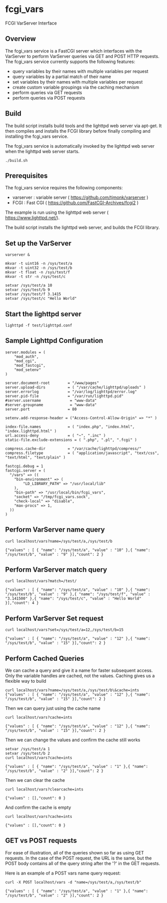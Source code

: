 # fcgi_vars
FCGI VarServer Interface

## Overview

The fcgi_vars service is a FastCGI server which interfaces with the
VarServer to perform VarServer queries via GET and POST HTTP requests.
The fcgi_vars service currently supports the following features:

- query variables by their names with multiple variables per request
- query variables by a partial match of their name
- set variables by their names with multiple variables per request
- create custom variable groupings via the caching mechanism
- perform queries via GET requests
- perform queries via POST requests

## Build

The build script installs build tools and the lighttpd web server via apt-get.
It then compiles and installs the FCGI library before finally compiling
and installing the fcgi_vars service.

The fcgi_vars service is automatically invoked by the lighttpd web server when
the lighttpd web server starts.

```
./build.sh
```

## Prerequisites

The fcgi_vars service requires the following components:

- varserver : variable server ( https://github.com/tjmonk/varserver )
- FCGI : Fast CGI ( https://github.com/FastCGI-Archives/fcgi2 )

The example is run using the lighttpd web server ( https://www.lighttpd.net/).

The build script installs the lighttpd web server, and builds the FCGI library.

## Set up the VarServer

```
varserver &

mkvar -t uint16 -n /sys/test/a
mkvar -t uint32 -n /sys/test/b
mkvar -t float -n /sys/test/f
mkvar -t str -n /sys/test/c

setvar /sys/test/a 10
setvar /sys/test/b 9
setvar /sys/test/f 3.1415
setvar /sys/test/c "Hello World"

```

## Start the lighttpd server

```
lighttpd -f test/lighttpd.conf
```

## Sample Lighttpd Configuration

```
server.modules = (
    "mod_auth",
    "mod_cgi",
    "mod_fastcgi",
    "mod_setenv"
)

server.document-root        = "/www/pages"
server.upload-dirs          = ( "/var/cache/lighttpd/uploads" )
server.errorlog             = "/var/log/lighttpd/error.log"
server.pid-file             = "/var/run/lighttpd.pid"
#server.username             = "www-data"
#server.groupname            = "www-data"
server.port                 = 80

setenv.add-response-header = ("Access-Control-Allow-Origin" => "*" )

index-file.names            = ( "index.php", "index.html", "index.lighttpd.html" )
url.access-deny             = ( "~", ".inc" )
static-file.exclude-extensions = ( ".php", ".pl", ".fcgi" )

compress.cache-dir          = "/var/cache/lighttpd/compress/"
compress.filetype           = ( "application/javascript", "text/css", "text/html", "text/plain" )

fastcgi.debug = 1
fastcgi.server = (
  "/vars" => ((
    "bin-environment" => (
        "LD_LIBRARY_PATH" => "/usr/local/lib"
    ),
    "bin-path" => "/usr/local/bin/fcgi_vars",
    "socket" => "/tmp/fcgi_vars.sock",
    "check-local" => "disable",
    "max-procs" => 1,
  ))
)
```

## Perform VarServer name query

```
curl localhost/vars?name=/sys/test/a,/sys/test/b
```
```
{"values" : [ { "name": "/sys/test/a", "value" : "10" },{ "name": "/sys/test/b", "value" : "9" }],"count": 2 }
```

## Perform VarServer match query

```
curl localhost/vars?match=/test/
```
```
{"values" : [ { "name": "/sys/test/a", "value" : "10" },{ "name": "/sys/test/b", "value" : "9" },{ "name": "/sys/test/f", "value" : "3.141500" },{ "name": "/sys/test/c", "value" : "Hello World" }],"count": 4 }
```

## Perform VarServer Set request

```
curl localhost/vars?set=/sys/test/a=12,/sys/test/b=15
```
```
{"values" : [ { "name": "/sys/test/a", "value" : "12" },{ "name": "/sys/test/b", "value" : "15" }],"count": 2 }
```

## Perform Cached Queries

We can cache a query and give it a name for faster subsequent access.  Only the
variable handles are cached, not the values.  Caching gives us a flexible way
to build

```
curl localhost/vars?name=/sys/test/a,/sys/test/b\&cache=ints
{"values" : [ { "name": "/sys/test/a", "value" : "12" },{ "name": "/sys/test/b", "value" : "15" }],"count": 2 }
```

Then we can query just using the cache name

```
curl localhost/vars?cache=ints
```

```
{"values" : [ { "name": "/sys/test/a", "value" : "12" },{ "name": "/sys/test/b", "value" : "15" }],"count": 2 }
```

Then we can change the values and confirm the cache still works

```
setvar /sys/test/a 1
setvar /sys/test/b 2
curl localhost/vars?cache=ints
```
```
{"values" : [ { "name": "/sys/test/a", "value" : "1" },{ "name": "/sys/test/b", "value" : "2" }],"count": 2 }
```

Then we can clear the cache

```
curl localhost/vars?clearcache=ints
```
```
{"values" : [],"count": 0 }
```

And confirm the cache is empty

```
curl localhost/vars?cache=ints
```

```
{"values" : [],"count": 0 }
```

## GET vs POST requests

For ease of illustration, all of the queries shown so far as using GET requests.
In the case of the POST request, the URL is the same, but the POST body contains
all of the query string after the '?' in the GET requests.

Here is an example of a POST vars name query request:

```
curl -X POST localhost/vars -d "name=/sys/test/a,/sys/test/b"
```

```
{"values" : [ { "name": "/sys/test/a", "value" : "1" },{ "name": "/sys/test/b", "value" : "2" }],"count": 2 }
```

